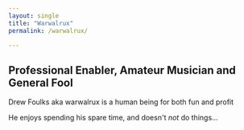 ```yaml
---
layout: single
title: "Warwalrux"
permalink: /warwalrux/

---
```


## Professional Enabler, Amateur Musician and General Fool

Drew Foulks aka warwalrux is a human being for both fun and profit

He enjoys spending his spare time, and doesn't _not_ do things...

